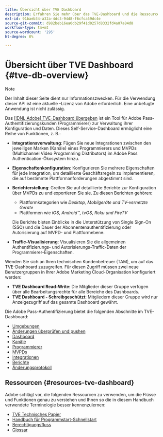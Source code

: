 ```yaml
---
title: Übersicht über TVE Dashboard
description: Erfahren Sie mehr über das TVE-Dashboard und die Ressourcen.
exl-id: 91baeb34-a32a-4dc3-94d8-f6cfca59dc4e
source-git-commit: d982beb16ea0db29f41d0257d8332fd4a07a84d8
workflow-type: tm+mt
source-wordcount: '295'
ht-degree: 0%

---
```


# Übersicht über TVE Dashboard {#tve-db-overview}

>[!NOTE]
>
>Der Inhalt dieser Seite dient nur Informationszwecken. Für die Verwendung dieser API ist eine aktuelle -Lizenz von Adobe erforderlich. Eine unbefugte Anwendung ist nicht zulässig.

Das [[!DNL Adobe] TVE-Dashboard übergeben](https://experience.adobe.com/pass/authentication) ist ein Tool für Adobe Pass-Authentifizierungskunden (Programmierer) zur Verwaltung ihrer Konfiguration und Daten. Dieses Self-Service-Dashboard ermöglicht eine Reihe von Funktionen, z. B.:

* **Integrationsverwaltung**: Fügen Sie neue Integrationen zwischen den jeweiligen Marken (Kanäle) eines Programmierers und MVPDs (Multichannel Video Programming Distributors) im Adobe Pass Authentication-Ökosystem hinzu.

* **Eigenschaftenkonfiguration**: Konfigurieren Sie mehrere Eigenschaften für jede Integration, um detaillierte Geschäftsregeln zu implementieren, die auf bestimmte Plattformanforderungen abgestimmt sind.

* **Berichterstellung**: Greifen Sie auf detaillierte Berichte zur Konfiguration über MVPDs zu und exportieren Sie sie. Zu diesen Berichten gehören:
   * Plattformkategorien wie *Desktop, Mobilgeräte und TV-vernetzte Geräte*
   * Plattformen wie *iOS, Android™, tvOS, Roku und FireTV*

  Die Berichte bieten Einblicke in die Unterstützung von Single Sign-On (SSO) und die Dauer der Abonnentenauthentifizierung oder Autorisierung auf MVPD- und Plattformebene.

* **Traffic-Visualisierung**: Visualisieren Sie die allgemeinen Authentifizierungs- und Autorisierungs-Traffic-Daten der Programmierer-Eigenschaften.

Wenden Sie sich an Ihren technischen Kundenbetreuer (TAM), um auf das TVE-Dashboard zuzugreifen. Für diesen Zugriff müssen zwei neue Benutzergruppen in Ihrer Adobe Marketing Cloud-Organisation konfiguriert werden:

* **TVE Dashboard Read-Write**: Die Mitglieder dieser Gruppe verfügen über alle Bearbeitungsrechte für alle Bereiche des Dashboards.
* **TVE Dashboard - Schreibgeschützt**: Mitgliedern dieser Gruppe wird nur Anzeigezugriff auf das gesamte Dashboard gewährt.

Die Adobe Pass-Authentifizierung bietet die folgenden Abschnitte im TVE-Dashboard:

* [Umgebungen](/help/authentication/user-guide-tve-dashboard/tve-dashboard-environments.md)
* [Änderungen überprüfen und pushen](/help/authentication/user-guide-tve-dashboard/tve-dashboard-review-push-changes.md)
* [Dashboard](/help/authentication/user-guide-tve-dashboard/tve-dashboard-home.md)
* [Kanäle](/help/authentication/user-guide-tve-dashboard/tve-dashboard-channels.md)
* [Programmierer](/help/authentication/user-guide-tve-dashboard/tve-dashboard-programmers.md)
* [MVPDs](/help/authentication/user-guide-tve-dashboard/tve-dashboard-mvpds.md)
* [Integrationen](/help/authentication/user-guide-tve-dashboard/tve-dashboard-integrations.md)
* [Berichte](/help/authentication/user-guide-tve-dashboard/tve-dashboard-reports.md)
* [Änderungsprotokoll](/help/authentication/user-guide-tve-dashboard/tve-dashboard-changes-log.md)

## Ressourcen {#resources-tve-dashboard}

Adobe schlägt vor, die folgenden Ressourcen zu verwenden, um die Flüsse und Funktionen genau zu verstehen und Ihnen so die in diesem Handbuch verwendete Terminologie besser kennenzulernen:

* [TVE Technisches Papier](/help/authentication/kickstart/technical-paper.md)
* [Handbuch für Programmstart-Schnellstart](/help/authentication/kickstart/programmer-kickstart-guide.md)
* [Berechtigungsfluss](/help/authentication/integration-guide-programmers/entitlement-flow.md)
* [Glossar](/help/authentication/kickstart/glossary.md)
